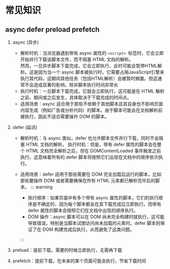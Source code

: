 # 常见知识

<script setup>
import Image from "../../components/Image/index.vue"
</script>

## async defer preload prefetch

1. async (异步)
   - 解析时机：当浏览器遇到带有 async 属性的 `<script> `标签时，它会立即开始并行下载该脚本文件，而不阻塞 HTML 文档的解析。<br />
   然而，一旦异步脚本下载完成，它会立即执行，此时可能会暂停HTML解析。这是因为当一个 async 脚本被执行时，它需要占用JavaScript引擎来执行其代码，这期间其他任务（包括HTML解析）会被暂时搁置。但这通常不会造成显著的影响，除非脚本执行时间非常长
   - 执行时机：一旦脚本下载完成，它就会立即执行，这可能是在 HTML 解析之前、期间或之后发生，具体取决于下载完成的时间点。
   - 适用场景：async 适合用于那些不依赖于其他脚本且其自身也不影响页面内容生成（例如广告或分析代码）的脚本。由于脚本可能会在文档解析前被执行，因此不适合需要操作 DOM 的脚本。
2. defer (延迟)

   - 解析时机：与 async 类似，defer 也允许脚本文件并行下载，同时不会阻塞 HTML 文档的解析。
     执行时机：但是，带有 defer 属性的脚本会在整个 HTML 文档完全解析之后，但在 DOMContentLoaded 事件触发之前执行。这意味着所有的 defer 脚本将按照它们出现在文档中的顺序依次执行。
   - 适用场景：defer 适用于那些需要在 DOM 完全加载后运行的脚本，比如那些要操作 DOM 或者需要确保在所有 HTML 元素都已解析完毕后的脚本。
     ::: warning

     - 执行顺序：如果页面中有多个带有 async 属性的脚本，它们的执行顺序是不确定的，因为每个脚本都会在其下载完成后立即执行。而带有 defer 属性的脚本会按照它们在文档中出现的顺序执行。
     - DOM 操作：async 脚本可以在 DOM 尚未完全构建时就执行，这可能导致错误，特别是当脚本试图访问尚未加载的元素时。defer 脚本则保证了在 DOM 构建完成后执行，从而避免了这类问题。

     :::

3. preload：提前下载，需要的时候立即执行，无需再下载
4. prefetch：提前下载，在未来的某个页面可能会执行，节省下载时间
